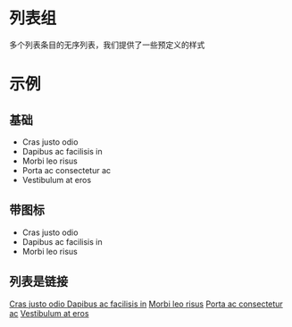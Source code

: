 # 列表组

多个列表条目的无序列表，我们提供了一些预定义的样式


# 示例


## 基础
<div class="example-content"><ul class="u-list-group">
  <li class="u-list-group-item">Cras justo odio</li>
  <li class="u-list-group-item">Dapibus ac facilisis in</li>
  <li class="u-list-group-item">Morbi leo risus</li>
  <li class="u-list-group-item">Porta ac consectetur ac</li>
  <li class="u-list-group-item">Vestibulum at eros</li>
</ul></div>

## 带图标
<div class="example-content"><ul class="u-list-group">
  <li class="u-list-group-item">
    <label class="u-badge u-badge-primary" data-badge="14"></label>
    Cras justo odio
  </li>
  <li class="u-list-group-item">
    <label class="u-badge u-badge-primary" data-badge="2"></label>
    Dapibus ac facilisis in
  </li>
  <li class="u-list-group-item">
    <label class="u-badge u-badge-primary" data-badge="1"></label>
    Morbi leo risus
  </li>
</ul></div>

## 列表是链接
<div class="example-content"><div class="u-list-group">
  <a href="#" class="u-list-group-item active">
    Cras justo odio
  </a>
  <a href="#" class="u-list-group-item">Dapibus ac facilisis in</a>
  <a href="#" class="u-list-group-item">Morbi leo risus</a>
  <a href="#" class="u-list-group-item">Porta ac consectetur ac</a>
  <a href="#" class="u-list-group-item">Vestibulum at eros</a>
</div></div>

